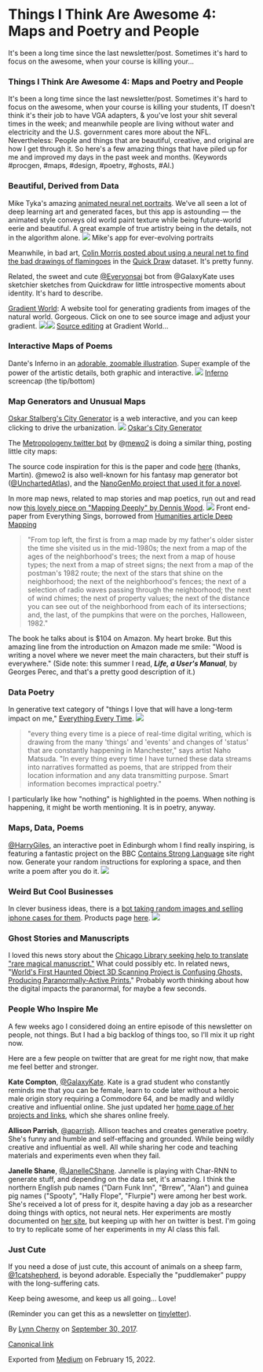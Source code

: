 # Things I Think Are Awesome 4: Maps and Poetry and People

It's been a long time since the last newsletter/post. Sometimes it's hard to focus on the awesome, when your course is killing your...

### Things I Think Are Awesome 4: Maps and Poetry and People

It's been a long time since the last newsletter/post. Sometimes it's hard to focus on the awesome, when your course is killing your students, IT doesn't think it's their job to have VGA adapters, & you've lost your shit several times in the week; and meanwhile people are living without water and electricity and the U.S. government cares more about the NFL. Nevertheless: People and things that are beautiful, creative, and original are how I get through it. So here's a few amazing things that have piled up for me and improved my days in the past week and months. (Keywords #procgen, #maps, #design, #poetry, #ghosts, #AI.)

### Beautiful, Derived from Data

Mike Tyka's amazing [animated neural net portraits](http://www.miketyka.com/projects/dreams/). We've all seen a lot of deep learning art and generated faces, but this app is astounding — the animated style conveys old world paint texture while being future-world eerie and beautiful. A great example of true artistry being in the details, not in the algorithm alone.
![](./img/1*IjCZs7pl4oC1dNwPOgyyoQ.png) Mike's app for ever-evolving portraits

Meanwhile, in bad art, [Colin Morris posted about using a neural net to find the bad drawings of flamingoes](http://colinmorris.github.io/blog/bad_flamingos) in the [Quick Draw](https://github.com/googlecreativelab/quickdraw-dataset) dataset. It's pretty funny.

Related, the sweet and cute [@Everyonsai](https://twitter.com/everyonesai?lang=en) bot from @GalaxyKate uses sketchier sketches from Quickdraw for little introspective moments about identity. It's hard to describe.

>

[Gradient World](https://gradient.world/): A website tool for generating gradients from images of the natural world. Gorgeous. Click on one to see source image and adjust your gradient.
![](./img/1*jP6lANYltyfQd6QIiDG_-w.png)![](./img/1*uLu685uQiPHo2tHgTR28RA.png) [Source editing](https://gradient.world/gradient/5982a1041f89c5933a497605) at Gradient World...

### Interactive Maps of Poems

Dante's Inferno in an [adorable, zoomable illustration](http://www.alpacaprojects.com/inferno/en/). Super example of the power of the artistic details, both graphic and interactive.
![](./img/1*OoCLZz4VIq51JwhInVZ7pQ.png) [Inferno](http://www.alpacaprojects.com/inferno/en/) screencap (the tip/bottom)

### Map Generators and Unusual Maps

[Oskar Stalberg's City Generator](http://www.oskarstalberg.com/game/CityGenerator/) is a web interactive, and you can keep clicking to drive the urbanization.
![](./img/1*ZsZNBnK6Nk0B9ZbJwVhTng.png) [Oskar's City Generator](http://www.oskarstalberg.com/game/CityGenerator/)

The [Metropologeny twitter bot](https://twitter.com/metropologeny) by @[mewo2](https://twitter.com/mewo2) is doing a similar thing, posting little city maps:

>

The source code inspiration for this is the paper and code [here](http://www.sci.utah.edu/~chengu/street_sig08/street_project.htm) (thanks, Martin). @mewo2 is also well-known for his fantasy map generator bot ([@UnchartedAtlas](https://twitter.com/unchartedatlas?lang=en)), and the [NanoGenMo project that used it for a novel](https://github.com/mewo2/deserts).

In more map news, related to map stories and map poetics, run out and read now [this lovely piece on "Mapping Deeply" by Dennis Wood](http://www.mdpi.com/2076-0787/4/3/304/htm).
![](./img/1*UvOUFcRqnKuwd1jVVuPZjw.png) Front end-paper from Everything Sings, borrowed from [Humanities article Deep Mapping](http://www.mdpi.com/2076-0787/4/3/304/htm)
> "From top left, the first is from a map made by my father's older sister the time she visited us in the mid-1980s; the next from a map of the ages of the neighborhood's trees; the next from a map of house types; the next from a map of street signs; the next from a map of the postman's 1982 route; the next of the stars that shine on the neighborhood; the next of the neighborhood's fences; the next of a selection of radio waves passing through the neighborhood; the next of wind chimes; the next of property values; the next of the distance you can see out of the neighborhood from each of its intersections; and, the last, of the pumpkins that were on the porches, Halloween, 1982."

The book he talks about is $104 on Amazon. My heart broke. But this amazing line from the introduction on Amazon made me smile: "Wood is writing a novel where we never meet the main characters, but their stuff is everywhere." (Side note: this summer I read, **_Life, a User's Manual_**, by Georges Perec, and that's a pretty good description of it.)

### Data Poetry

In generative text category of "things I love that will have a long-term impact on me," [Everything Every Time](http://everythingeverytime.net/index.html).
![](./img/1*V9ls1r4lAFN0BLINzDBzcA.png)
> "every thing every time is a piece of real-time digital writing, which is drawing from the many 'things' and 'events' and changes of 'status' that are constantly happening in Manchester," says artist Naho Matsuda. "In every thing every time I have turned these data streams into narratives formatted as poems, that are stripped from their location information and any data transmitting purpose. Smart information becomes impractical poetry."

I particularly like how "nothing" is highlighted in the poems. When nothing is happening, it might be worth mentioning. It is in poetry, anyway.

### Maps, Data, Poems

[@HarryGiles](https://twitter.com/HarryGiles), an interactive poet in Edinburgh whom I find really inspiring, is featuring a fantastic project on the BBC [Contains Strong Language](https://www.mixital.co.uk/channel/contains-strong-language) site right now. Generate your random instructions for exploring a space, and then write a poem after you do it.
![](./img/1*-rS6comif9BQJgSAZja14A.png)

### Weird But Cool Businesses

In clever business ideas, there is a [bot taking random images and selling iphone cases for them](https://www.theverge.com/tldr/2017/7/10/15946296/amazon-bot-smartphone-cases). Products page [here](https://www.amazon.com/my-handy-design/b/ref=w_bl_hsx_s_wi_web_13968870011?ie=UTF8&node=13968870011&field-lbr_brands_browse-bin=my-handy-design).
![](./img/1*3o6EmJIH0iH2WrP834fZ5g.png)

### Ghost Stories and Manuscripts

I loved this news story about the [Chicago Library seeking help to translate "rare magical manuscript."](http://www.atlasobscura.com/articles/newberry-library-transcribing-manuscripts) What could possibly etc. In related news, "[World's First Haunted Object 3D Scanning Project is Confusing Ghosts, Producing Paranormally-Active Prints.](http://weekinweird.com/2017/06/17/haunted-object-3d-scanning-project-paranormal-problems/)" Probably worth thinking about how the digital impacts the paranormal, for maybe a few seconds.

### People Who Inspire Me

A few weeks ago I considered doing an entire episode of this newsletter on people, not things. But I had a big backlog of things too, so I'll mix it up right now.

Here are a few people on twitter that are great for me right now, that make me feel better and stronger.

**Kate Compton**, [@GalaxyKate](https://twitter.com/GalaxyKate). Kate is a grad student who constantly reminds me that you can be female, learn to code later without a heroic male origin story requiring a Commodore 64, and be madly and wildly creative and influential online. She just updated her [home page of her projects and links](http://www.galaxykate.com/), which she shares online freely.

**Allison Parrish**, [@aparrish](https://twitter.com/aparrish). Allison teaches and creates generative poetry. She's funny and humble and self-effacing and grounded. While being wildly creative and influential as well. All while sharing her code and teaching materials and experiments even when they fail.

**Janelle Shane**, [@JanelleCShane](https://twitter.com/janellecshane?lang=en). Jannelle is playing with Char-RNN to generate stuff, and depending on the data set, it's amazing. I think the northern English pub names ("Darn Funk Inn", "Brrew", "Alan") and guinea pig names ("Spooty", "Hally Flope", "Flurpie") were among her best work. She's received a lot of press for it, despite having a day job as a researcher doing things with optics, not neural nets. Her experiments are mostly documented on [her site](http://lewisandquark.tumblr.com/), but keeping up with her on twitter is best. I'm going to try to replicate some of her experiments in my AI class this fall.

### Just Cute

If you need a dose of just cute, this account of animals on a sheep farm, [@1catshepherd](https://twitter.com/1CatShepherd), is beyond adorable. Especially the "puddlemaker" puppy with the long-suffering cats.

Keep being awesome, and keep us all going... Love!

(Reminder you can get this as a newsletter on [tinyletter](https://tinyletter.com/arnicas)).

By [Lynn Cherny](https://medium.com/@lynn-72328) on [<time>September 30, 2017</time>](https://medium.com/p/227668ba9ba2).

[Canonical link](https://medium.com/@lynn-72328/things-i-think-are-awesome-4-maps-and-poetry-and-people-227668ba9ba2)

Exported from [Medium](https://medium.com) on February 15, 2022.
